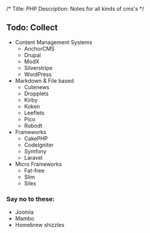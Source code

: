/*
Title: PHP
Description: Notes for all kinds of cms's
*/


## Todo: Collect

- Content Management Systems
	- AnchorCMS
	- Drupal
	- ModX
	- Silverstripe
	- WordPress
- Markdown & File based
	- Cutenews
	- Dropplets
	- Kirby
	- Koken
	- Leeflets
	- Pico
	- Robodt
- Frameworks
	- CakePHP
	- CodeIgniter
	- Symfony
	- Laravel
- Micro Frameworks
	- Fat-free
	- Slim
	- Silex


### Say no to these:

- Joomla
- Mambo
- Homebrew shizzles
